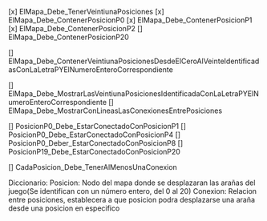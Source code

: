 [x] ElMapa_Debe_TenerVeintiunaPosiciones
[x] ElMapa_Debe_ContenerPosicionP0
[x] ElMapa_Debe_ContenerPosicionP1
[x] ElMapa_Debe_ContenerPosicionP2
[] ElMapa_Debe_ContenerPosicionP20

[] ElMapa_Debe_ContenerVeintiunaPosicionesDesdeElCeroAlVeinteIdentificadasConLaLetraPYElNumeroEnteroCorrespondiente

[] ElMapa_Debe_MostrarLasVeintiunaPosicionesIdentificadaConLaLetraPYElNumeroEnteroCorrespondiente
[] ElMapa_Debe_MostrarConLineasLasConexionesEntrePosiciones

[] PosicionP0_Debe_EstarConectadoConPosicionP1
[] PosicionP0_Debe_EstarConectadoConPosicionP4
[] PosicionP0_Deber_EstarConectadoConPosicionP8
[] PosicionP19_Debe_EstarConectadoConPosicionP20

[] CadaPosicion_Debe_TenerAlMenosUnaConexion

Diccionario:
Posicion: Nodo del mapa donde se desplazaran las arañas del juego(Se identifican con un número entero, del 0 al 20)
Conexion: Relacion entre posiciones, establecera a que posicion podra desplazarse una araña desde una posicion en especifico


 
 
